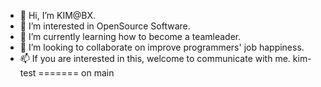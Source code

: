 - 👋 Hi, I’m KIM@BX.
- 👀 I’m interested in OpenSource Software.
- 🌱 I’m currently learning how to become a teamleader.
- 💞️ I’m looking to collaborate on improve programmers' job happiness.
- 📫 If you are interested in this, welcome to communicate with me.
kim-test
=======
on main
<!---
KIM-BX/Hello World  is a ✨ special ✨ repository because its `README.md` (this file) appears on your GitHub profile.
You can click the Preview link to take a look at your changes.
--->
